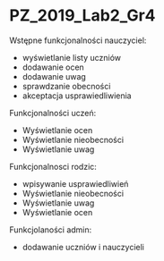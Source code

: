 # PZ_2019_Lab2_Gr4


Wstępne funkcjonalności nauczyciel:
- wyświetlanie listy uczniów
- dodawanie ocen
- dodawanie uwag
- sprawdzanie obecności
- akceptacja usprawiedliwienia

Funkcjonalności uczeń:
- Wyświetlanie ocen
- Wyświetlanie nieobecności
- Wyświetlanie uwag

Funkcjonalnosci rodzic:
- wpisywanie usprawiedliwień
- Wyświetlanie nieobecności
- Wyświetlanie uwag
- Wyświetlanie ocen

Funkcjolaności admin:
- dodawanie uczniów i nauczycieli
